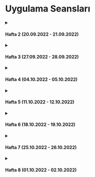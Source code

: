 # Uygulama Seansları

<details>
<summary>

#### Hafta 2 (20.09.2022 - 21.09.2022)

</summary>

* Değişkenlerin Kapsamı
* Kontrol Yapıları
* Döngüler

##### Sorular: [Hafta 2][Week2Questions] 

</details>

<details>
<summary>

#### Hafta 3 (27.09.2022 - 28.09.2022)

</summary>

* Kontrol Yapıları
* Döngüler

##### Sorular: [Hafta 3][Week3Questions] 

</details>

<details>
<summary>

#### Hafta 4 (04.10.2022 - 05.10.2022)

</summary>

* Kontrol Yapıları
* Döngüler
* Fonksiyonlar

##### Sorular: [Hafta 4][Week4Questions] 

</details>

<details>
<summary>

#### Hafta 5 (11.10.2022 - 12.10.2022)

</summary>

* Fonksiyonlar
* Lambda fonksiyonlar
* Listeler

##### Sorular: [Hafta 5][Week5Questions] 

</details>

<details>
<summary>

#### Hafta 6 (18.10.2022 - 19.10.2022)

</summary>

* Dictionary
* Set

##### Sorular: [Hafta 6][Week6Questions] 

</details>

<details>
<summary>

#### Hafta 7 (25.10.2022 - 26.10.2022)

</summary>

* Dosya İşlemleri

##### Sorular: [Hafta 7][Week7Questions] 

</details>

<details>
<summary>

#### Hafta 8 (01.10.2022 - 02.10.2022)

</summary>

* OOP

##### Sorular: [Hafta 8][Week8Questions] 

</details>

[Week2Questions]: Hafta2/hafta_2_sorular.ipynb
[Week3Questions]: Hafta3/hafta_3_sorular.ipynb
[Week4Questions]: Hafta4/hafta_4_sorular.ipynb
[Week5Questions]: Hafta5/hafta_5_sorular.ipynb
[Week6Questions]: Hafta6/hafta_6_sorular.ipynb
[Week7Questions]: Hafta7/hafta_7_sorular.ipynb
[Week8Questions]: Hafta8/hafta_8_sorular.ipynb
